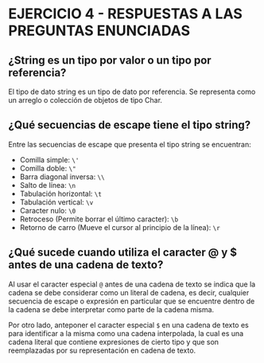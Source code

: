 # EJERCICIO 4 - RESPUESTAS A LAS PREGUNTAS ENUNCIADAS

## ¿String es un tipo por valor o un tipo por referencia?

El tipo de dato string es un tipo de dato por referencia. Se representa como un arreglo o colección de objetos de tipo Char.

## ¿Qué secuencias de escape tiene el tipo string?

Entre las secuencias de escape que presenta el tipo string se encuentran:

- Comilla simple: `\'`
- Comilla doble: `\"`
- Barra diagonal inversa: `\\`
- Salto de línea: `\n`
- Tabulación horizontal: `\t`
- Tabulación vertical: `\v`
- Caracter nulo: `\0`
- Retroceso (Permite borrar el último caracter): `\b`
- Retorno de carro (Mueve el cursor al principio de la línea): `\r` 

## ¿Qué sucede cuando utiliza el caracter @ y $ antes de una cadena de texto?

Al usar el caracter especial `@` antes de una cadena de texto se indica que la cadena se debe
considerar como un literal de cadena, es decir, cualquier secuencia de escape o expresión en particular
que se encuentre dentro de la cadena se debe interpretar como parte de la cadena misma.

Por otro lado, anteponer el caracter especial `$` en una cadena de texto es para identificar a la misma
como una cadena interpolada, la cual es una cadena literal que contiene expresiones de cierto tipo y que son
reemplazadas por su representación en cadena de texto.